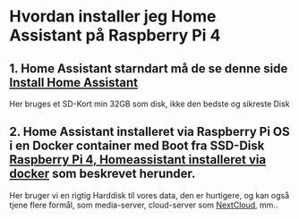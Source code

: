 # Hvordan installer jeg Home Assistant på  Raspberry Pi 4
## 1. Home Assistant starndart må de se denne side [Install Home Assistant](https://www.home-assistant.io/getting-started/)
Her bruges et SD-Kort min 32GB som disk, ikke den bedste og sikreste Disk
## 2. Home Assistant installeret via Raspberry Pi OS i en Docker container med Boot fra SSD-Disk [Raspberry Pi 4, Homeassistant installeret via docker](./Raspberry%20Pi%204%204GB%20Boot%20fra%20SSD.md) som beskrevet herunder.
Her bruger vi en rigtig Harddisk til vores data, den er hurtigere, og kan også tjene flere formål, som media-server, cloud-server som [NextCloud](https://nextcloud.com/athome/), mm..
